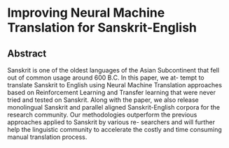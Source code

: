 # Improving Neural Machine Translation for Sanskrit-English

## Abstract
Sanskrit is one of the oldest languages of the Asian Subcontinent that fell out of common usage around 600 B.C. In this paper, we at- tempt to translate Sanskrit to English using Neural Machine Translation approaches based on Reinforcement Learning and Transfer learning that were never tried and tested on Sanskrit. Along with the paper, we also release monolingual Sanskrit and parallel aligned Sanskrit-English corpora for the research community. Our methodologies outperform the previous approaches applied to Sanskrit by various re- searchers and will further help the linguistic community to accelerate the costly and time consuming manual translation process.
